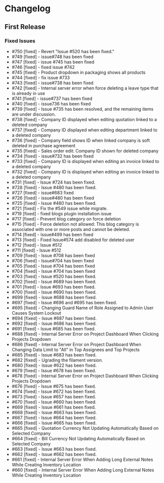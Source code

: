 # Changelog

## First Release

### Fixed Issues

* #750 [fixed] - Revert "Issue #520 has been fixed."
* #749 [fixed] - issue#748 has been fixed
* #747 [fixed] - issue #745 has been fixed
* #746 [fixed] - fixed issue #742
* #745 [fixed] - Product dropdown in packaging shows all products
* #744 [fixed] - fix issue #733
* #743 [fixed] - issue#738 has been fixed
* #742 [fixed] - Internal server error when force deleting a leave type that is already in use
* #741 [fixed] - issue#737 has been fixed
* #740 [fixed] - issue736 has been fixed
* #739 [fixed] - Issue #735 has been resolved, and the remaining items are under discussion.
* #738 [fixed] - Company ID displayed when editing quotation linked to a deleted company
* #737 [fixed] - Company ID displayed when editing department linked to a deleted company
* #736 [fixed] - Company field shows ID when linked company is soft deleted in purchase agreement
* #735 [fixed] - Sales order edit: Company ID shown for deleted company
* #734 [fixed] - issue#732 has been fixed
* #733 [fixed] - Company ID is displayed when editing an invoice linked to a deleted company
* #732 [fixed] - Company ID is displayed when editing an invoice linked to a deleted company
* #731 [fixed] - Issue #724 has been fixed.
* #728 [fixed] - Issue #480 has been fixed.
* #727 [fixed] - issue#683 fixed
* #726 [fixed] - issue#480 has been fixed
* #725 [fixed] - Issue #480 has been fixed.
* #721 [fixed] - Fix the #549 issue while migrate.
* #719 [fixed] - fixed blogs plugin installation issue
* #717 [fixed] - Prevent blog category on force deletion
* #715 [fixed] - Force deletion not allowed: This blog category is associated with one or more posts and cannot be deleted.
* #714 [fixed] - Issue#499 has been fixed
* #713 [fixed] - Fixed Issue#574 add disabled for deleted user
* #712 [fixed] - Issue #512
* #711 [fixed] - Issue #512
* #709 [fixed] - Issue #708 has been fixed
* #706 [fixed] - Issue#704 has been fixed
* #705 [fixed] - Issue #704 has been fixed
* #704 [fixed] - Issue #704 has been fixed
* #703 [fixed] - Issue #520 has been fixed.
* #702 [fixed] - Issue #689 has been fixed.
* #701 [fixed] - Issue #693 has been fixed.
* #700 [fixed] - Issue #690 has been fixed.
* #699 [fixed] - Issue #688 has been fixed.
* #697 [fixed] - Issue #696 and #695 has been fixed.
* #695 [fixed] - Changing Guard Name of Role Assigned to Admin User Causes System Lockout
* #694 [fixed] - Issue #687 has been fixed.
* #692 [fixed] - Issue #686 has been fixed.
* #691 [fixed] - Issue #685 has been fixed.
* #688 [fixed] - Internal Server Error on Project Dashboard When Clicking Projects Dropdown
* #686 [fixed] - Internal Server Error on Project Dashboard When Changing Data Limit to "All" in Top Assignees and Top Projects
* #685 [fixed] - Issue #683 has been fixed.
* #682 [fixed] - Ugrading the filament version.
* #680 [fixed] - Issue #622 has been fixed.
* #679 [fixed] - Issue #678 has been fixed.
* #678 [fixed] - Internal Server Error on Project Dashboard When Clicking Projects Dropdown
* #676 [fixed] - Issue #675 has been fixed.
* #674 [fixed] - Issue #672 has been fixed.
* #673 [fixed] - Issue #657 has been fixed.
* #670 [fixed] - Issue #660 has been fixed.
* #669 [fixed] - Issue #661 has been fixed.
* #668 [fixed] - Issue #663 has been fixed.
* #667 [fixed] - Issue #664 has been fixed.
* #666 [fixed] - Issue #665 has been fixed.
* #665 [fixed] - Quotation Currency Not Updating Automatically Based on Selected Company
* #664 [fixed] - Bill Currency Not Updating Automatically Based on Selected Company
* #663 [fixed] - Issue #663 has been fixed.
* #662 [fixed] - Issue #662 has been fixed.
* #661 [fixed] - Internal Server Error When Adding Long External Notes While Creating Inventory Location
* #660 [fixed] - Internal Server Error When Adding Long External Notes While Creating Inventory Location
